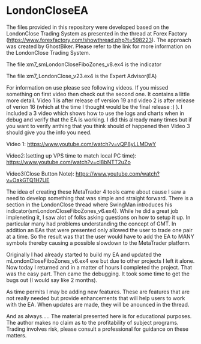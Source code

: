 # LondonCloseEA
The files provided in this repository were developed based on the LondonClose Trading System as presented in the thread at Forex Factory (https://www.forexfactory.com/showthread.php?t=598223).  The approach was created by GhostBiker.  Please refer to the link for more information on the LondonClose Trading System.

The file xm7_smLondonCloseFiboZones_v8.ex4 is the indicator

The file xm7_LondonClose_v23.ex4 is the Expert Advisor(EA)

For information on use please see following videos.  If you missed something on first video then check out the second one.  It contains a little more detail.  Video 1 is after release of version 19 and video 2 is after release of verion 16 (which at the time I thought would be the final release :) ).  I included a 3 video which shows how to use the logs and charts when in debug and verify that the EA is working.   I did this already many times but if you want to verify anthing that you think should of happened then Video 3 should give you the info you need.

Video 1:
https://www.youtube.com/watch?v=vQP8yLLMDwY

Video2:(setting up VPS time to match local PC time):
https://www.youtube.com/watch?v=cl8bNTT2uZo

Video3(Close Button Note):
https://www.youtube.com/watch?v=OakGTQ1H7UE

The idea of creating these MetaTrader 4 tools came about cause I saw a need to develop something that was simple and straight forward.  There is a section in the LondonClose thread where SwingMan introduces his indicator(smLondonCloseFiboZones_v6.ex4). While he did a great job impleneting it, I saw alot of folks asking questions on how to setup it up.  In particular many had problems understanding the concept of GMT.  In addition an EAs that were presented only allowed the user to trade one pair at a time.  So the result was that the user would have to add the EA to MANY symbols thereby causing a possible slowdown to the MetaTrader platform.

Originally I had already started to build my EA and updated the mLondonCloseFiboZones_v6.ex4 exe but due to other projects I left it alone.  Now today I returned and in a matter of hours I completed the project.  That was the easy part.  Then came the debugging.  It took some time to get the bugs out (I would say like 2 months).  

As time permits I may be adding new features.  These are features that are not really needed but provide enhancements that will help users to work with the EA.  When updates are made, they will be anounced in the thread.

And as always.....
The material presented here is for educational purposes.  The author makes no claim as to the profitability of subject programs.  Trading involves risk, please consult a professional for guidance on these matters. 
